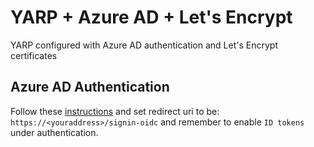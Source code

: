 # YARP + Azure AD + Let's Encrypt

YARP configured with Azure AD authentication and Let's Encrypt certificates

## Azure AD Authentication

Follow these [instructions](https://docs.microsoft.com/en-us/azure/active-directory/develop/quickstart-register-app)
and set redirect uri to be: `https://<youraddress>/signin-oidc` and remember to enable `ID tokens` under authentication.
